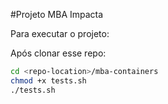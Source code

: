#Projeto MBA Impacta

Para executar o projeto:

Após clonar esse repo:

```bash
cd <repo-location>/mba-containers
chmod +x tests.sh
./tests.sh

```

